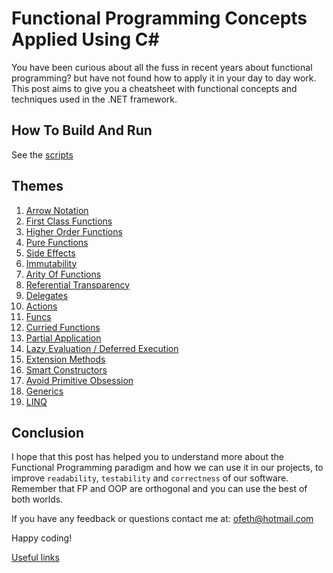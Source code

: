 # Functional Programming Concepts Applied Using C# #

You have been curious about all the fuss in recent years
about functional programming? but have not found how
to apply it in your day to day work.
This post aims to give you a cheatsheet with functional concepts
and techniques used in the .NET framework.

## How To Build And Run ##

See the [scripts](https://github.com/B1tF8er/functional-workshop/tree/master/scripts)

## Themes ##

01. [Arrow Notation](/ArrowNotation.md)
02. [First Class Functions](/FirstClassFunctions.md)
03. [Higher Order Functions](/HigherOrderFunctions.md)
04. [Pure Functions](/PureFunctions.md)
05. [Side Effects](/SideEffects.md)
06. [Immutability](/Immutability.md)
07. [Arity Of Functions](/ArityOfFunctions.md)
08. [Referential Transparency](/ReferentialTransparency.md)
09. [Delegates](/Delegates.md)
10. [Actions](/Actions.md)
11. [Funcs](/Funcs.md)
12. [Curried Functions](/CurriedFunctions.md)
13. [Partial Application](/PartialApplication.md)
14. [Lazy Evaluation / Deferred Execution](/LazyEvaluationDeferredExecution.md)
15. [Extension Methods](/ExtensionMethods.md)
16. [Smart Constructors](/SmartConstructors.md)
17. [Avoid Primitive Obsession](/AvoidPrimitiveObsession.md)
18. [Generics](/Generics.md)
19. [LINQ](/LINQ.md)

## Conclusion ##

I hope that this post has helped you to understand
more about the Functional Programming paradigm and how we can use it
in our projects, to improve `readability`, `testability` and `correctness`
of our software. Remember that FP and OOP are orthogonal and you can use
the best of both worlds.

If you have any feedback or questions contact me at: [ofeth@hotmail.com](mailto:ofeth@hotmail.com)

Happy coding!

[Useful links](/UsefulLinks.md)

